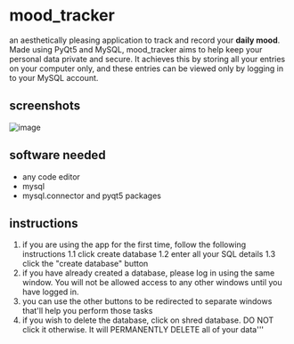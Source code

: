 # mood_tracker
an aesthetically pleasing application to track and record your **daily mood**. Made using PyQt5 and MySQL, mood_tracker aims to help keep your personal data private and secure. It achieves this by storing all your entries on your computer only, and these entries can be viewed only by logging in to your MySQL account.

## screenshots
![image](https://github.com/TanmeenPatel/mood_tracker/assets/76612865/5ac465ac-ebf1-4380-bef5-0d29d6a8d557)

## software needed
+ any code editor
+ mysql
+ mysql.connector and pyqt5 packages

## instructions
1. if you are using the app for the first time, follow the following instructions
    1.1 click create database
    1.2 enter all your SQL details
    1.3 click the "create database" button
2. if you have already created a database, please log in using the same window. You will not be allowed access to any other windows until you have logged in.
3. you can use the other buttons to be redirected to separate windows that'll help you perform those tasks
4. if you wish to delete the database, click on shred database. DO NOT click it otherwise. It will PERMANENTLY DELETE all of your data'''
